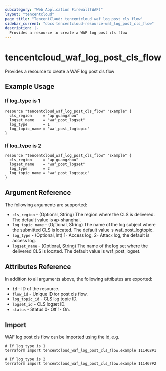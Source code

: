 ```yaml
---
subcategory: "Web Application Firewall(WAF)"
layout: "tencentcloud"
page_title: "TencentCloud: tencentcloud_waf_log_post_cls_flow"
sidebar_current: "docs-tencentcloud-resource-waf_log_post_cls_flow"
description: |-
  Provides a resource to create a WAF log post cls flow
---
```


# tencentcloud_waf_log_post_cls_flow

Provides a resource to create a WAF log post cls flow

## Example Usage

### If log_type is 1

```hcl
resource "tencentcloud_waf_log_post_cls_flow" "example" {
  cls_region     = "ap-guangzhou"
  logset_name    = "waf_post_logset"
  log_type       = 1
  log_topic_name = "waf_post_logtopic"
}
```

### If log_type is 2

```hcl
resource "tencentcloud_waf_log_post_cls_flow" "example" {
  cls_region     = "ap-guangzhou"
  logset_name    = "waf_post_logset"
  log_type       = 2
  log_topic_name = "waf_post_logtopic"
}
```

## Argument Reference

The following arguments are supported:

* `cls_region` - (Optional, String) The region where the CLS is delivered. The default value is ap-shanghai.
* `log_topic_name` - (Optional, String) The name of the log subject where the submitted CLS is located. The default value is waf_post_logtopic.
* `log_type` - (Optional, Int) 1- Access log, 2- Attack log, the default is access log.
* `logset_name` - (Optional, String) The name of the log set where the delivered CLS is located. The default value is waf_post_logset.

## Attributes Reference

In addition to all arguments above, the following attributes are exported:

* `id` - ID of the resource.
* `flow_id` - Unique ID for post cls flow.
* `log_topic_id` - CLS log topic ID.
* `logset_id` - CLS logset ID.
* `status` - Status 0- Off 1- On.



## Import

WAF log post cls flow can be imported using the id, e.g.

```
# If log_type is 1
terraform import tencentcloud_waf_log_post_cls_flow.example 111462#1

# If log_type is 2
terraform import tencentcloud_waf_log_post_cls_flow.example 111467#2
```

